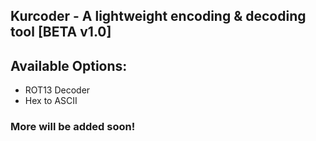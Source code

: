 ## Kurcoder - A lightweight encoding & decoding tool [BETA v1.0]

## Available Options:
- ROT13 Decoder
- Hex to ASCII

### More will be added soon!

